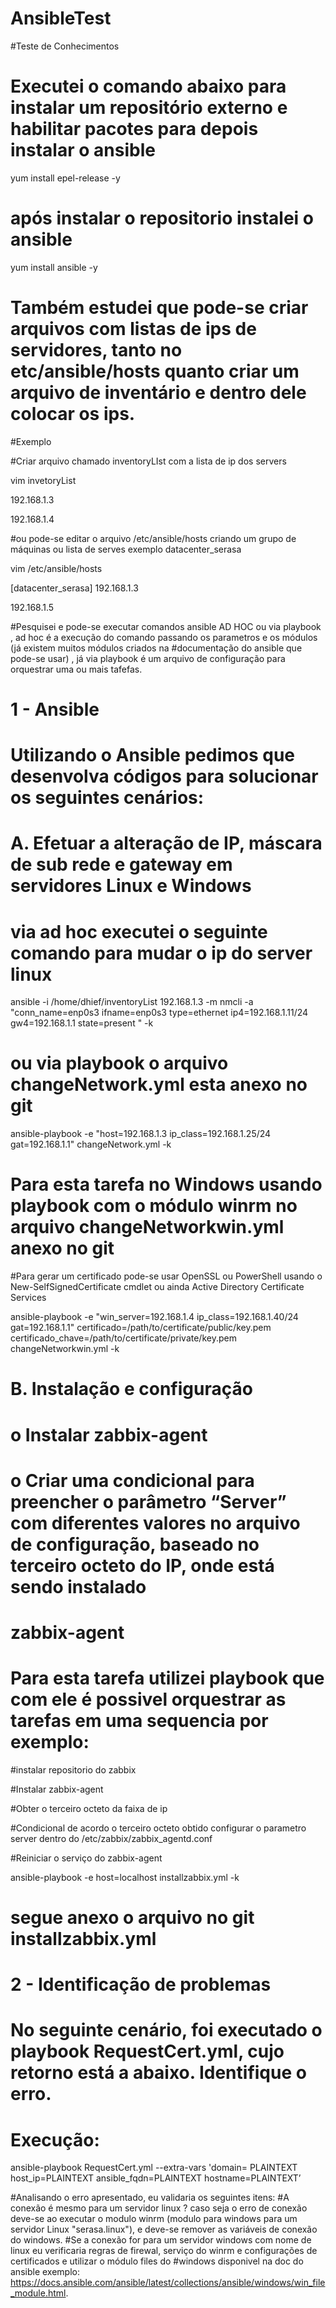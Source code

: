 # AnsibleTest
#Teste de Conhecimentos

# Executei o comando abaixo para instalar um repositório externo e habilitar pacotes para depois instalar o ansible

yum install epel-release -y

# após instalar o repositorio instalei o ansible

yum install ansible -y

# Também estudei que pode-se criar arquivos com listas de ips de servidores, tanto no etc/ansible/hosts quanto criar um arquivo de inventário e dentro dele colocar os ips.

#Exemplo

#Criar arquivo chamado inventoryLIst com a lista de ip dos servers

vim invetoryList

192.168.1.3 

192.168.1.4 

#ou pode-se editar o arquivo /etc/ansible/hosts criando um grupo de máquinas ou lista de serves exemplo datacenter_serasa

vim /etc/ansible/hosts

[datacenter_serasa]
192.168.1.3

192.168.1.5

#Pesquisei e pode-se executar comandos ansible AD HOC ou via playbook , ad hoc é a execução do comando passando os parametros e os módulos (já existem muitos módulos criados na #documentação do ansible que pode-se usar) , já via playbook é um arquivo de configuração para orquestrar uma ou mais tafefas.

# 1 - Ansible
# Utilizando o Ansible pedimos que desenvolva códigos para solucionar os seguintes cenários:
# A.	Efetuar a alteração de IP, máscara de sub rede e gateway em servidores Linux e Windows

# via ad hoc executei o seguinte comando para mudar o ip do server linux

ansible -i /home/dhief/inventoryList 192.168.1.3 -m nmcli -a "conn_name=enp0s3  ifname=enp0s3 type=ethernet ip4=192.168.1.11/24 gw4=192.168.1.1 state=present "  -k

# ou via playbook o arquivo changeNetwork.yml esta anexo no git

ansible-playbook -e "host=192.168.1.3 ip_class=192.168.1.25/24 gat=192.168.1.1" changeNetwork.yml -k

# Para esta tarefa no Windows usando playbook com o módulo winrm no arquivo changeNetworkwin.yml anexo no git

#Para gerar um certificado pode-se usar OpenSSL ou PowerShell usando o New-SelfSignedCertificate cmdlet ou ainda Active Directory Certificate Services

ansible-playbook -e "win_server=192.168.1.4 ip_class=192.168.1.40/24 gat=192.168.1.1" certificado=/path/to/certificate/public/key.pem certificado_chave=/path/to/certificate/private/key.pem changeNetworkwin.yml -k

# B.	Instalação e configuração
# o	Instalar zabbix-agent 
# o	Criar uma condicional para preencher o parâmetro “Server” com diferentes valores no arquivo de configuração, baseado no terceiro octeto do IP, onde está sendo instalado 
# zabbix-agent 

# Para esta tarefa utilizei playbook que com ele é possivel orquestrar as tarefas em uma sequencia por exemplo:
#instalar repositorio do zabbix

#Instalar zabbix-agent

#Obter o terceiro octeto da faixa de ip

#Condicional de acordo o terceiro octeto obtido configurar o parametro server dentro do /etc/zabbix/zabbix_agentd.conf

#Reiniciar o serviço do zabbix-agent

ansible-playbook -e host=localhost installzabbix.yml -k

# segue anexo o arquivo no git installzabbix.yml


# 2 - Identificação de problemas
# No seguinte cenário, foi executado o playbook RequestCert.yml, cujo retorno está a abaixo. Identifique o erro.
# Execução:

ansible-playbook RequestCert.yml --extra-vars 'domain= PLAINTEXT host_ip=PLAINTEXT ansible_fqdn=PLAINTEXT hostname=PLAINTEXT’ 


#Analisando o erro apresentado, eu validaria os seguintes itens:
#A conexão é mesmo para um servidor linux ? caso seja o erro de conexão deve-se ao executar o modulo winrm (modulo para windows para um servidor Linux "serasa.linux"), e deve-se remover as variáveis de conexão do windows.
#Se a conexão for para um servidor windows com nome de linux eu verificaria regras de firewal, serviço do winrm e configurações de certificados e utilizar o módulo files do #windows disponivel na doc do ansible exemplo: https://docs.ansible.com/ansible/latest/collections/ansible/windows/win_file_module.html.









